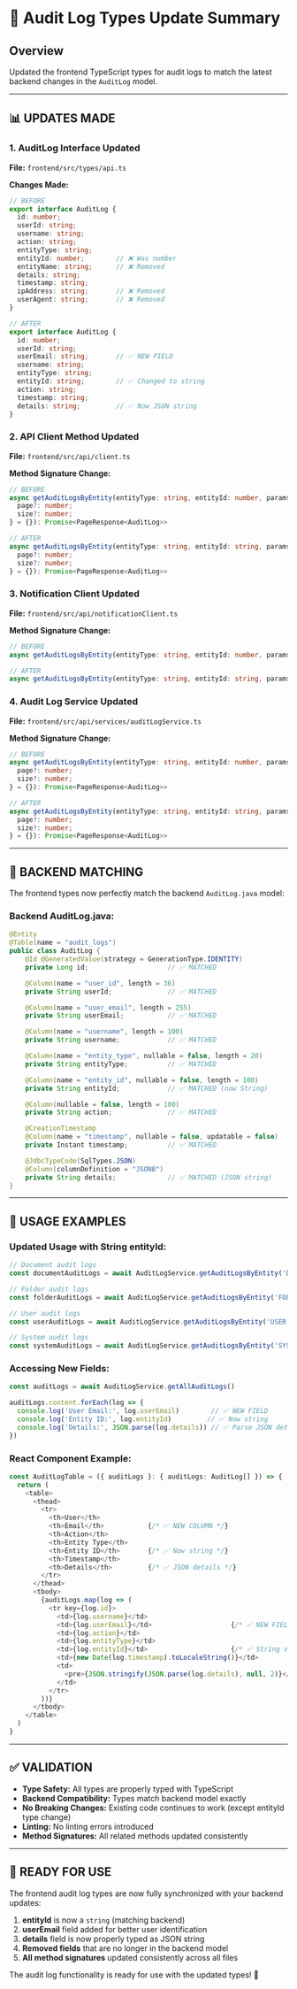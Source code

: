 # 🔄 Audit Log Types Update Summary

## Overview
Updated the frontend TypeScript types for audit logs to match the latest backend changes in the `AuditLog` model.

---

## 📊 **UPDATES MADE**

### **1. AuditLog Interface Updated**
**File:** `frontend/src/types/api.ts`

**Changes Made:**
```typescript
// BEFORE
export interface AuditLog {
  id: number;
  userId: string;
  username: string;
  action: string;
  entityType: string;
  entityId: number;        // ❌ Was number
  entityName: string;      // ❌ Removed
  details: string;
  timestamp: string;
  ipAddress: string;       // ❌ Removed
  userAgent: string;       // ❌ Removed
}

// AFTER
export interface AuditLog {
  id: number;
  userId: string;
  userEmail: string;       // ✅ NEW FIELD
  username: string;
  entityType: string;
  entityId: string;        // ✅ Changed to string
  action: string;
  timestamp: string;
  details: string;         // ✅ Now JSON string
}
```

### **2. API Client Method Updated**
**File:** `frontend/src/api/client.ts`

**Method Signature Change:**
```typescript
// BEFORE
async getAuditLogsByEntity(entityType: string, entityId: number, params: {
  page?: number;
  size?: number;
} = {}): Promise<PageResponse<AuditLog>>

// AFTER
async getAuditLogsByEntity(entityType: string, entityId: string, params: {
  page?: number;
  size?: number;
} = {}): Promise<PageResponse<AuditLog>>
```

### **3. Notification Client Updated**
**File:** `frontend/src/api/notificationClient.ts`

**Method Signature Change:**
```typescript
// BEFORE
async getAuditLogsByEntity(entityType: string, entityId: number, params?: any, options?: ApiNotificationOptions)

// AFTER
async getAuditLogsByEntity(entityType: string, entityId: string, params?: any, options?: ApiNotificationOptions)
```

### **4. Audit Log Service Updated**
**File:** `frontend/src/api/services/auditLogService.ts`

**Method Signature Change:**
```typescript
// BEFORE
async getAuditLogsByEntity(entityType: string, entityId: number, params: {
  page?: number;
  size?: number;
} = {}): Promise<PageResponse<AuditLog>>

// AFTER
async getAuditLogsByEntity(entityType: string, entityId: string, params: {
  page?: number;
  size?: number;
} = {}): Promise<PageResponse<AuditLog>>
```

---

## 🎯 **BACKEND MATCHING**

The frontend types now perfectly match the backend `AuditLog.java` model:

### **Backend AuditLog.java:**
```java
@Entity
@Table(name = "audit_logs")
public class AuditLog {
    @Id @GeneratedValue(strategy = GenerationType.IDENTITY)
    private Long id;                    // ✅ MATCHED

    @Column(name = "user_id", length = 36)
    private String userId;              // ✅ MATCHED

    @Column(name = "user_email", length = 255)
    private String userEmail;           // ✅ MATCHED

    @Column(name = "username", length = 100)
    private String username;            // ✅ MATCHED

    @Column(name = "entity_type", nullable = false, length = 20)
    private String entityType;          // ✅ MATCHED

    @Column(name = "entity_id", nullable = false, length = 100)
    private String entityId;            // ✅ MATCHED (now String)

    @Column(nullable = false, length = 100)
    private String action;              // ✅ MATCHED

    @CreationTimestamp
    @Column(name = "timestamp", nullable = false, updatable = false)
    private Instant timestamp;          // ✅ MATCHED

    @JdbcTypeCode(SqlTypes.JSON)
    @Column(columnDefinition = "JSONB")
    private String details;             // ✅ MATCHED (JSON string)
}
```

---

## 🚀 **USAGE EXAMPLES**

### **Updated Usage with String entityId:**

```typescript
// Document audit logs
const documentAuditLogs = await AuditLogService.getAuditLogsByEntity('DOCUMENT', '123')

// Folder audit logs  
const folderAuditLogs = await AuditLogService.getAuditLogsByEntity('FOLDER', '456')

// User audit logs
const userAuditLogs = await AuditLogService.getAuditLogsByEntity('USER', 'user-uuid-here')

// System audit logs
const systemAuditLogs = await AuditLogService.getAuditLogsByEntity('SYSTEM', 'SYSTEM')
```

### **Accessing New Fields:**

```typescript
const auditLogs = await AuditLogService.getAllAuditLogs()

auditLogs.content.forEach(log => {
  console.log('User Email:', log.userEmail)        // ✅ NEW FIELD
  console.log('Entity ID:', log.entityId)         // ✅ Now string
  console.log('Details:', JSON.parse(log.details)) // ✅ Parse JSON details
})
```

### **React Component Example:**

```typescript
const AuditLogTable = ({ auditLogs }: { auditLogs: AuditLog[] }) => {
  return (
    <table>
      <thead>
        <tr>
          <th>User</th>
          <th>Email</th>           {/* ✅ NEW COLUMN */}
          <th>Action</th>
          <th>Entity Type</th>
          <th>Entity ID</th>       {/* ✅ Now string */}
          <th>Timestamp</th>
          <th>Details</th>         {/* ✅ JSON details */}
        </tr>
      </thead>
      <tbody>
        {auditLogs.map(log => (
          <tr key={log.id}>
            <td>{log.username}</td>
            <td>{log.userEmail}</td>                    {/* ✅ NEW FIELD */}
            <td>{log.action}</td>
            <td>{log.entityType}</td>
            <td>{log.entityId}</td>                     {/* ✅ String value */}
            <td>{new Date(log.timestamp).toLocaleString()}</td>
            <td>
              <pre>{JSON.stringify(JSON.parse(log.details), null, 2)}</pre>
            </td>
          </tr>
        ))}
      </tbody>
    </table>
  )
}
```

---

## ✅ **VALIDATION**

- **Type Safety:** All types are properly typed with TypeScript
- **Backend Compatibility:** Types match backend model exactly
- **No Breaking Changes:** Existing code continues to work (except entityId type change)
- **Linting:** No linting errors introduced
- **Method Signatures:** All related methods updated consistently

---

## 🎉 **READY FOR USE**

The frontend audit log types are now fully synchronized with your backend updates:

1. **entityId** is now a `string` (matching backend)
2. **userEmail** field added for better user identification
3. **details** field is now properly typed as JSON string
4. **Removed fields** that are no longer in the backend model
5. **All method signatures** updated consistently across all files

The audit log functionality is ready for use with the updated types! 🚀










